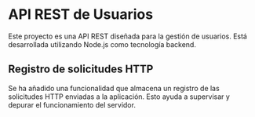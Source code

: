 # API REST de Usuarios

Este proyecto es una API REST diseñada para la gestión de usuarios. Está desarrollada utilizando Node.js como tecnología backend.

## Registro de solicitudes HTTP  

Se ha añadido una funcionalidad que almacena un registro de las solicitudes HTTP enviadas a la aplicación. Esto ayuda a supervisar y depurar el funcionamiento del servidor.